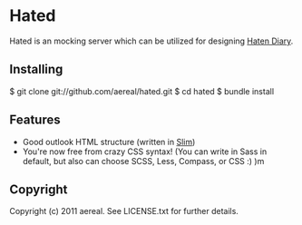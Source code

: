 # Hated

Hated is an mocking server which can be utilized for designing [Haten Diary](http://d.hatena.ne.jp/).

## Installing

  $ git clone git://github.com/aereal/hated.git
  $ cd hated
  $ bundle install

## Features

 * Good outlook HTML structure (written in [Slim](http://slim-lang.com))
 * You're now free from crazy CSS syntax! (You can write in Sass in default, but also can choose SCSS, Less, Compass, or CSS :) )m

## Copyright

Copyright (c) 2011 aereal. See LICENSE.txt for further details.
